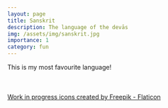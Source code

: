 ```yaml
---
layout: page
title: Sanskrit
description: The language of the devās
img: /assets/img/sanskrit.jpg 
importance: 1
category: fun
---
```

This is my most favourite language!
<div class="row justify-content-md-center" style="margin-top: 50px;">
   <img class="img-fluid mx-auto" style="max-width:20%;" src="{{ '/assets/img/wip.png' | relative_url }}" alt="" title="WIP"/>
</div>
<div class="caption">
   <a href="https://www.flaticon.com/free-icons/work-in-progress" title="work in progress icons">Work in progress icons created by Freepik - Flaticon</a>
</div>

